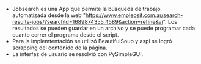 * Jobsearch es una App que permite la búsqueda de trabajo automatizada desde la web "https://www.empleosit.com.ar/search-results-jobs/?searchId=1689874355.4589&action=refine&vi". Los resultados se pueden guardar en un archivo y se puede programar cada cuanto correr el programa desde el script.
* Para la implemtentación se utilizó BeautifulSoup y aspi se logró scrapping del contenido de la página.
* La interfaz de usuario se resolvió con PySimpleGUI.
